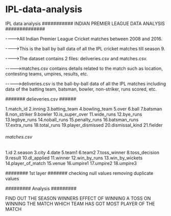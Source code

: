 # IPL-data-analysis
IPL data analysis
########### INDIAN PREMIER LEAGUE DATA ANALYSIS ##############

---->All Indian Premier League Cricket matches between 2008 and 2016.

---->This is the ball by ball data of all the IPL cricket matches till season 9.

---->The dataset contains 2 files: deliveries.csv and matches.csv.

----->matches.csv contains details related to the match such as location, contesting teams, umpires, results, etc.

----->deliveries.csv is the ball-by-ball data of all the IPL matches including data of the batting team, batsman, bowler, non-striker, runs scored, etc.

####### delieveries.csv ######

  1.match_id
  2.inning
  3.batting_team
  4.bowling_team
  5.over
  6.ball
  7.batsman
  8.non_striker
  9.bowler
  10.is_super_over
  11.wide_runs
  12.bye_runs
  13.legbye_runs
  14.noball_runs
  15.penalty_runs
  16.batsman_runs
  17.extra_runs
  18.total_runs
  19.player_dismissed
  20.dismissal_kind
  21.fielder
  
###### matches.csv ###########

1.id
2.season
3.city
4.date
5.team1
6.team2
7.toss_winner
8.toss_decision
9.result
10.dl_applied
11.winner
12.win_by_runs
13.win_by_wickets
14.player_of_match
15.venue
16.umpire1
17.umpire2
18.umpire3


######## 1st layer #######
checking null values
removing duplicate values

######### Analysis #########

FIND OUT THE SEASON WINNERS
EFFECT OF WINNING A TOSS ON WINNING THE MATCH
WHICH TEAM HAS GOT MOST PLAYER OF THE MATCH
